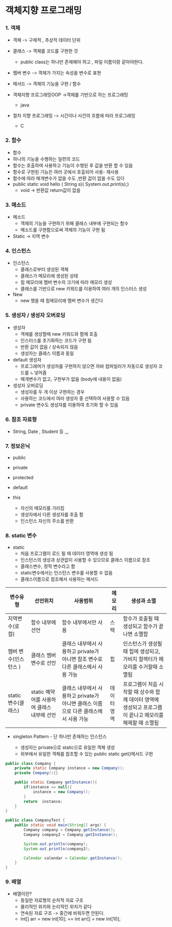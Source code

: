 # 객체지향 프로그래밍 

### 1. 객체 

- 객체 -> 구체적 , 추상적 데이터 단위
- 클래스 -> 객체를 코드를 구현한 것 
  - public class는 하나만 존재해야 하고 , 파일 이름이랑 같아야한다.
- 멤버 변수 -> 객체가 가지는 속성을 변수로 표현 
- 매서드 -> 객체의 기능을 구현 / 함수 

- 객체지향 프로그래밍OOP ->객체를 기반으로 하는 프로그래밍 
  - java
- 절차 지향 프로그래밍 -> 시간이나 사건의 흐름에 따라 프로그래밍 
  - C

### 2. 함수

-  함수 
  - 하나의 기능을 수행하는 일련의 코드
  - 함수는 호출하여 사용하고 기능이 수행된 후 값을 반환 할 수 있음
  - 함수로 구현된 기능은 여러 곳에서 호출되어 사용- 재사용
  - 함수에 따라 매개변수가 없을 수도 ,반환 겂이 없을 수도 있다
- public static void hello ( String s){ System.out.print(s);}
  - void -> 반환값 return값이 없음 

### 3. 메소드

- 메소드
  - 객체의 기능을 구현하기 위해 클래스 내부에 구현되는 함수 
  - 메소드를 구현함으로써 객체의 기능이 구현 됨
- Static -> 지역 변수 

### 4. 인스턴스

- 인스턴스 
  - 클래스로부터 생성된 객체
  - 클래스가 메모리에 생성된 상태
  - 힘 메모리에 멤버 변수의 크기에 따라 메모리 생성
  - 클래스를 기반으로 new 키워드를 이용하여 여러 개의 인스터스 생성 
- New
  - new 했을 때 힙메모리에 멤버 변수가 생긴다 

### 5. 생성자 / 생성자 오버로딩 

- 생성자 
  - 객체를 생성할때 new 키워드와 함께 호출
  - 인스터스를 초기화하는 코드가 구현 됨
  - 반환 값이 없음 / 상속되지 않음
  - 생성자는 클래스 이름과 동일 
- default 생성자
  - 프로그래머가 생성자를 구현하지 않으면 자바 컴파일러가 자동으로 생성자 코드를 ㄴ넣어줌 
  - 매개변수가 없고, 구현부가 없음 (body에 내용이 없음)
- 생성자 오버로딩 
  - 생성자를 두 개 이상 구현하는 경우
  - 사용하는 코드에서 여러 생성자 중 선택하여 사용할 수 있음 
  - private 변수도 생성자를 이용하여 초기화 할 수 있음

### 6. 참조 자료형

- String, Date , Student 등 ,,,

### 7. 정보은닉

- public 
- private
- protected
- default



- this 
  - 자신의 메모리를 가리킴
  - 생성자에서 다른 생성자를 호출 함
  - 인스턴스 자신의 주소를 반환



### 8. static 변수

- static 
  - 처음 프로그램이 로드 될 때 데이터 영역에 생성 됨 
  - 인스턴스의 생성과 상관없이 사용할 수 있으므로 클래스 이름으로 참조 
  - 클래스변수, 정적 변수라고 함 
  - static변수에서는 인스턴스 변수를 사용할 수 없음 
  - 클래스이름으로 참조해서 사용하는 메서드

| 변수유형             | 선언위치                                    | 사용범위                                                     | 메모리      | 생성과 소멸                                                  |
| -------------------- | ------------------------------------------- | ------------------------------------------------------------ | ----------- | ------------------------------------------------------------ |
| 지역변수(로컬)       | 함수 내부에 선언                            | 함수 내부에서만 사용                                         | 스택        | 함수가 호출될 때 생성되고 함수가 끝나면 소멸함               |
| 멤버 변수(인스턴스 ) | 클래스 멤버 변수로 선언                     | 클래스 내부에서 사용하고 private가 아니면 참조 변수로 다른 클래스에서 사용 가능 | 힙          | 인스턴스가 생성될때 힙에 생성되고, 가비지 컬렉터가 메모리를 수거할때 소멸됨 |
| static 변수(클래스)  | static 예약어를 사용하여 클래스 내부에 선언 | 클래스 내부에서 사용하고 private가 아니면 클래스 이름으로 다른 클래스에서 사용 가능 | 데이터 영역 | 프로그램이 처음 시작할 때 상수와 함께 데이터 영역에 생성되고 프로그램이 끝나고 메모리를 해제할 때 소멸됨 |

- singleton Pattern - 단 하나만 존재하는 인스턴스 

  - 생성자는 private으로 static으로 유일한 객체 생성
  - 외부에서 유일한 객체를 참조할 수 있는 public static get()메서드 구현
```java
public class Company {
    private static Company instance = new Company();
    private Company(){}

    public static Company getInstance(){
        if(instance == null){
            instance = new Company();
        }
        return  instance;
    }
}

public class CompanyTest {
    public static void main(String[] args) {
        Company company = Company.getInstance();
        Company company2 = Company.getInstance();

        System.out.println(company);
        System.out.println(company2);

        Calendar calendar = Calendar.getInstance();
    }
}

```

### 9. 배열

- 배열이란?
  - 동일한 자료형의 순차적 자료 구조
  - 물리적인 위치와 논리적인 위치가 같다
  - 연속된 자료 구조 -> 중간에 비워두면 안된다. 
  - int[] arr = new int[10];          ==       int arr[] = new int[10];
